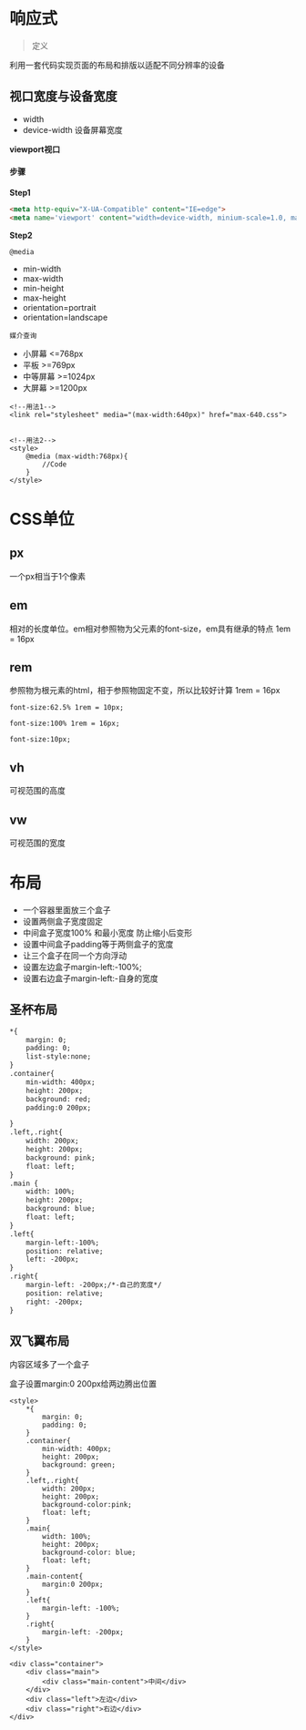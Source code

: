 # 响应式

> 定义

利用一套代码实现页面的布局和排版以适配不同分辨率的设备

## 视口宽度与设备宽度

- width 
- device-width 设备屏幕宽度

**viewport视口**

#### 步骤

**Step1**

```html
<meta http-equiv="X-UA-Compatible" content="IE=edge">
<meta name='viewport' content="width=device-width, minium-scale=1.0, maximun-scale=1.0, user-scale=no">
```

**Step2**

`@media`

- min-width
- max-width
- min-height
- max-height
- orientation=portrait
- orientation=landscape 

`媒介查询`

- 小屏幕 <=768px
- 平板 >=769px
- 中等屏幕 >=1024px
- 大屏幕 >=1200px


```
<!--用法1-->
<link rel="stylesheet" media="(max-width:640px)" href="max-640.css">


<!--用法2-->
<style>
	@media (max-width:768px){
		//Code
	}
</style>
```

# CSS单位

## px

一个px相当于1个像素

## em

相对的长度单位。em相对参照物为父元素的font-size，em具有继承的特点 1em = 16px

## rem
参照物为根元素的html，相于参照物固定不变，所以比较好计算 1rem = 16px


```
font-size:62.5% 1rem = 10px;

font-size:100% 1rem = 16px;

font-size:10px;
```

## vh

可视范围的高度

## vw

可视范围的宽度

# 布局

- 一个容器里面放三个盒子
- 设置两侧盒子宽度固定
- 中间盒子宽度100% 和最小宽度 防止缩小后变形
- 设置中间盒子padding等于两侧盒子的宽度
- 让三个盒子在同一个方向浮动
- 设置左边盒子margin-left:-100%;
- 设置右边盒子margin-left:-自身的宽度

## 圣杯布局

```html
*{
    margin: 0;
    padding: 0;
    list-style:none;
}
.container{
    min-width: 400px;
    height: 200px;
    background: red;
    padding:0 200px;

}
.left,.right{
    width: 200px;
    height: 200px;
    background: pink;
    float: left;
}
.main {
    width: 100%;
    height: 200px;
    background: blue;
    float: left;
}
.left{
    margin-left:-100%;
    position: relative;
    left: -200px;
}
.right{
    margin-left: -200px;/*-自己的宽度*/
    position: relative;
    right: -200px;
}
```

## 双飞翼布局

内容区域多了一个盒子

盒子设置margin:0 200px给两边腾出位置

```
<style>
    *{
        margin: 0;
        padding: 0;
    }
    .container{
        min-width: 400px;
        height: 200px;
        background: green;
    }
    .left,.right{
        width: 200px;
        height: 200px;
        background-color:pink;
        float: left;
    }
    .main{
        width: 100%;
        height: 200px;
        background-color: blue;
        float: left;
    }
    .main-content{
        margin:0 200px;
    }
    .left{
        margin-left: -100%;
    }
    .right{
        margin-left: -200px;
    }
</style>

<div class="container">
    <div class="main">
        <div class="main-content">中间</div>
    </div>
    <div class="left">左边</div>
    <div class="right">右边</div>
</div>
```